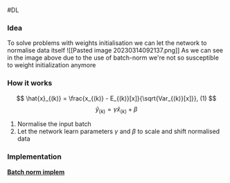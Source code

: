 #DL 
### Idea
To solve problems with weights initialisation we can let the network to normalise data itself
![[Pasted image 20230314092137.png]]
As we can see in the image above due to the use of batch-norm we're not so susceptible to weight initialization anymore

### How it works
$$
\hat{x}_{(k)} = \frac{x_{(k)} - E_{(k)}[x]}{\sqrt{Var_{(k)}[x]}}, (1)
$$
$$
\hat{y}_{(k)} = \gamma  \hat{x}_{(k)} + \beta
$$
1. Normalise the input batch
2. Let the network learn parameters $\gamma$ and $\beta$ to scale and shift normalised data

### Implementation
**[Batch norm implem](https://colab.research.google.com/drive/1aUwDF7OiWeX5iC1-yJlJLWw6f7lwGtA8#scrollTo=iSYrk1vK7rul)**
